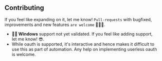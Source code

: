 ## Contributing

If you feel like expanding on it, let me know! `Pull-requests` with bugfixed, improvements and new features `are welcome` 💪🏼🔥.

- **🏴‍☠️ Windows** support not yet validated. If you feel like adding support, let me know! 😎.
- While oauth is supported, it's interactive and hence makes it difficult to use this as part of automation. Any help on implementing userless oauth is welcome.
